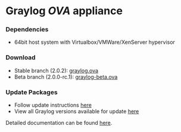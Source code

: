 Graylog *OVA* appliance
=======================

### Dependencies

  * 64bit host system with Virtualbox/VMWare/XenServer hypervisor

### Download

  * Stable branch (2.0.2): [graylog.ova](https://packages.graylog2.org/releases/graylog-omnibus/ova/graylog-2.0.2-1.ova)
  * Beta branch (2.0.0-rc.1): [graylog-beta.ova](https://packages.graylog2.org/releases/graylog-omnibus/ova/graylog-beta-2.0.0-rc.1-1.ova)

### Update Packages

  * Follow update instructions [here](http://docs.graylog.org/en/2.0/pages/installation/graylog_ctl.html#upgrade-graylog)
  * View all Graylog versions available for update [here](https://packages.graylog2.org/appliances/ubuntu)

  
Detailed documentation can be found [here](http://docs.graylog.org/en/latest/pages/installation/virtual_machine_appliances.html).
